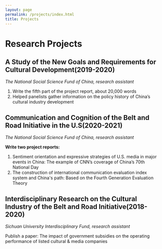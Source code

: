 ```yaml
---
layout: page
permalink: /projects/index.html
title: Projects
---
```


# Research Projects

## A Study of the New Goals and Requirements for Cultural Development(2019-2020)

*The National Social Science Fund of China, research assistant*
1. Write the fifth part of the project report, about 20,000 words
2. Helped panelists gather information on the policy history of China’s cultural industry development 

## Communication and Cognition of the Belt and Road Initiative in the U.S(2020-2021)

*The National Social Science Fund of China, research assistant*

**Write two project reports:** 
1. Sentiment orientation and expressive strategies of U.S. media in major events in China: The example of CNN’s coverage of China’s 70th National Day
2. The construction of international communication evaluation index system and China's path: Based on the Fourth Generation Evaluation Theory

## Interdisciplinary Research on the Cultural Industry of the Belt and Road Initiative(2018-2020)

*Sichuan University Interdisciplinary Fund, research assistant*

Publish a paper: The impact of government subsidies on the operating performance of listed cultural & media companies

